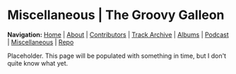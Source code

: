 # Miscellaneous | The Groovy Galleon

**Navigation:** [Home](index) \| [About](about) \| [Contributors](members) \| [Track Archive](tunes) \| [Albums](albums) \| [Podcast](podcast) \| [Miscellaneous](misc) \| [Repo](https://github.com/MarkSilverMedia/groovygalleon)

Placeholder. This page will be populated with something in time, but I don't quite know what yet.
